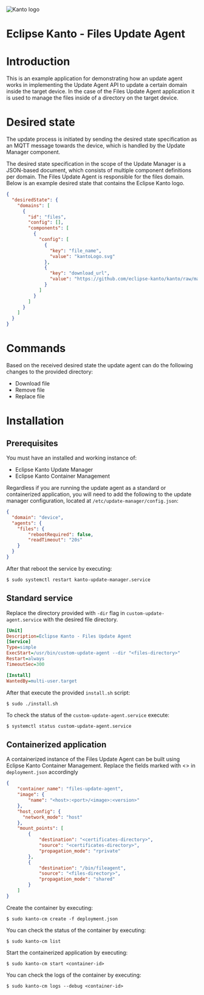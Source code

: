 ![Kanto logo](https://github.com/eclipse-kanto/kanto/raw/main/logo/kanto.svg)

# Eclipse Kanto - Files Update Agent

# Introduction

This is an example application for demonstrating how an update agent works in implementing the Update Agent API to update a certain domain inside the target device. In the case of the Files Update Agent application it is used to manage the files inside of a directory on the target device.
 
# Desired state

The update process is initiated by sending the desired state specification as an MQTT message towards the device, which is handled by the Update Manager component.

The desired state specification in the scope of the Update Manager is a JSON-based document, which consists of multiple component definitions per domain. The Files Update Agent is responsible for the files domain. Below is an example desired state that contains the Eclipse Kanto logo.

```json
{
  "desiredState": {
    "domains": [
      {
        "id": "files",
        "config": [],
        "components": [
          {
            "config": [
              {
                "key": "file_name",
                "value": "kantoLogo.svg"
              },
              {
                "key": "download_url",
                "value": "https://github.com/eclipse-kanto/kanto/raw/main/logo/kanto.svg"
              }
            ]
          }
        ]
      }
    ]
  }
}
```

# Commands

Based on the received desired state the update agent can do the following changes to the provided directory:

- Download file
- Remove file
- Replace file

# Installation

## Prerequisites
You must have an installed and working instance of:
* Eclipse Kanto Update Manager
* Eclipse Kanto Container Management


Regardless if you are running the update agent as a standard or containerized application, you will need to add the following to the update manager configuration, located at `/etc/update-manager/config.json`:

```json
{
  "domain": "device",
  "agents": {
    "files": {
        "rebootRequired": false,
        "readTimeout": "20s"
    }
  }
}
```
After that reboot the service by executing:

```
$ sudo systemctl restart kanto-update-manager.service
```
## Standard service
Replace the directory provided with `-dir` flag in `custom-update-agent.service` with the desired file directory.
``` Ini
[Unit]
Description=Eclipse Kanto - Files Update Agent
[Service]
Type=simple
ExecStart=/usr/bin/custom-update-agent --dir "<files-directory>"
Restart=always
TimeoutSec=300

[Install]
WantedBy=multi-user.target
```
After that execute the provided `install.sh` script:
```
$ sudo ./install.sh
``` 
To check the status of the `custom-update-agent.service` execute:
```
$ systemctl status custom-update-agent.service
```
## Containerized application
A containerized instance of the Files Update Agent can be built using Eclipse Kanto Container Management. 
Replace the fields marked with <> in `deployment.json` accordingly
```json
{
    "container_name": "files-update-agent",
    "image": {
        "name": "<host>:<port>/<image>:<version>"
    },
    "host_config": {
      "network_mode": "host"
    },
    "mount_points": [
        {
            "destination": "<certificates-directory>",
            "source": "<certificates-directory>",
            "propagation_mode": "rprivate"
        },
        {
            "destination": "/bin/fileagent",
            "source": "<files-directory>",
            "propagation_mode": "shared"
        }
    ]
}
```
Create the container by executing:
```
$ sudo kanto-cm create -f deployment.json
```
You can check the status of the container by executing:
```
$ sudo kanto-cm list
```
Start the containerized application by executing:
```
$ sudo kanto-cm start <container-id>
```
You can check the logs of the container by executing:
```
$ sudo kanto-cm logs --debug <container-id>
```